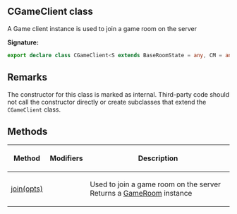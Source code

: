 
## CGameClient class

A Game client instance is used to join a game room on the server

**Signature:**

```typescript
export declare class CGameClient<S extends BaseRoomState = any, CM = any, RM = any> 
```

## Remarks

The constructor for this class is marked as internal. Third-party code should not call the constructor directly or create subclasses that extend the `CGameClient` class.

## Methods

<table><thead><tr><th>

Method


</th><th>

Modifiers


</th><th>

Description


</th></tr></thead>
<tbody><tr><td>

[join(opts)](/reference/cgameclient/join.md)


</td><td>


</td><td>

Used to join a game room on the server Returns a [GameRoom](/reference/gameroom.md) instance


</td></tr>
</tbody></table>
